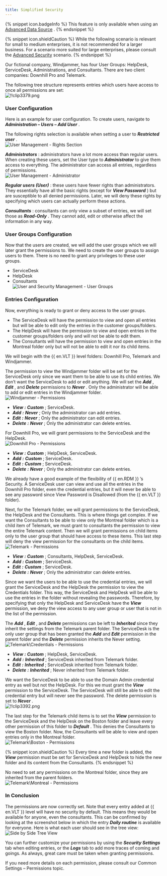 ```yaml
---
title: Simplified Security
---
```

{% snippet icon.badgeInfo %} 
This feature is only available when using an [Advanced Data Source](/rdm/windows/data-sources/data-sources-types/advanced-data-sources/) . 
{% endsnippet %}
 
{% snippet icon.shieldCaution %} 
While the following scenario is relevant for small to medium enterprises, it is not recommended for a larger business. For a scenario more suited for large enterprises, please consult the [Advanced Security](/rdm/windows/user-groups-based-access-control/scenarios/advanced-security/) scenario. 
{% endsnippet %}
 

Our fictional company, Windjammer, has four User Groups: HelpDesk, ServiceDesk, Administrations, and Consultants. There are two client companies: Downhill Pro and Telemark.  

The following tree structure represents entries which users have access to once all permissions are set:  
![!!clip3379.png](/img/en/rdm/windows/clip3379.png) 

### User Configuration 

Here is an example for user configuration. To create users, navigate to ***Administration – Users – Add User*** .  

The following rights selection is available when setting a user to ***Restricted user*** .  
![User Management - Rights Section](/img/en/rdm/windows/clip3380.png) 

***Administrators*** : administrators have a lot more access than regular users. When creating these users, set the User type to ***Administrator*** to give them access to everything. The administrator can access all entries, regardless of permissions.  
![User Management - Administrator](/img/en/rdm/windows/clip3381.png) 

***Regular users (User)*** : these users have fewer rights than administrators. They essentially have all the basic rights (except for ***View Password*** ) but are susceptible to all denied permissions. Later, we will deny these rights by specifying which users can actually perform these actions.  

***Consultants*** : consultants can only view a subset of entries, we will set those as ***Read-Only*** . They cannot add, edit or otherwise affect the information in any way.  

### User Groups Configuration 

Now that the users are created, we will add the user groups which we will later grant the permissions to. We need to create the user groups to assign users to them. There is no need to grant any privileges to these user groups. 
* ServiceDesk 
* HelpDesk 
* Consultants  
![User and Security Management - User Groups](/img/en/rdm/windows/clip3472.png) 

### Entries Configuration 

Now, everything is ready to grant or deny access to the user groups.  

* The ServiceDesk will have the permission to view and open all entries but will be able to edit only the entries in the customer groups/folders. 
* The HelpDesk will have the permission to view and open entries in the customer groups/folders only and will not be able to edit them. 
* The Consultants will have the permission to view and open entries in the Montreal folder only but will not be able to edit it nor its child items. 

We will begin with the {{ en.VLT }} level folders: Downhill Pro, Telemark and Windjammer.  

The permission to view the Windjammer folder will be set for the ServiceDesk only since we want them to be able to use its child entries. We don’t want the ServiceDesk to add or edit anything. We will set the ***Add*** , ***Edit*** , and ***Delete*** permissions to ***Never*** . Only the administrator will be able to add or edit entries in the Windjammer folder.  
![Windjammer - Permissions](/img/en/rdm/windows/clip3385.png) 

* ***View*** ***:*** ***Custom*** ; ServiceDesk. 
* ***Add*** ***:*** ***Never*** ; Only the administrator can add entries. 
* ***Edit*** ***:*** ***Never*** ; Only the administrator can edit entries. 
* ***Delete*** ***:*** ***Never*** ; Only the administrator can delete entries. 

For Downhill Pro, we will grant permissions to the ServiceDesk and the HelpDesk.  
![Downhill Pro - Permissions](/img/en/rdm/windows/clip3386.png) 

* ***View*** ***:*** ***Custom*** ; HelpDesk, ServiceDesk. 
* ***Add*** ***:*** ***Custom*** ; ServiceDesk. 
* ***Edit*** ***:*** ***Custom*** ; ServiceDesk. 
* ***Delete*** ***:*** ***Never*** ; Only the administrator can delete entries. 

We already have a good example of the flexibility of {{ en.RDM }} ’s Security. A ServiceDesk user can view and use all the entries in the Downhill Pro folder, even the credential entries, but it will never be able to see any password since View Password is Disallowed (from the {{ en.VLT }} folder).  

Next, for the Telemark folder, we will grant permissions to the ServiceDesk, the HelpDesk and the Consultants. This is where things get complex. If we want the Consultants to be able to view only the Montreal folder which is a child item of Telemark, we must grant to consultants the permission to view the entire Telemark content. Then we will grant permissions on child items only to the user group that should have access to these items. This last step will deny the view permission for the consultants on the child items.  
![Telemark - Permissions](/img/en/rdm/windows/clip3387.png) 

* ***View*** ***:*** ***Custom*** ; Consultants, HelpDesk, ServiceDesk. 
* ***Add*** ***:*** ***Custom*** ; ServiceDesk. 
* ***Edit*** ***:*** ***Custom*** ; ServiceDesk. 
* ***Delete*** ***:*** ***Never*** ; Only the administrator can delete entries. 

Since we want the users to be able to use the credential entries, we will grant the ServiceDesk and the HelpDesk the permission to view the Credentials folder. This way, the ServiceDesk and HelpDesk will be able to use the entries in the folder without revealing the passwords. Therefore, by specifying that only the HelpDesk and ServiceDesk have the ***View*** permission, we deny the view access to any user group or user that is not in the list of the permission.  

The ***Add*** , ***Edit*** , and ***Delete*** permissions can be left to ***&#32;*** ***Inherited*** since they inherit the settings from the Telemark parent folder. The ServiceDesk is the only user group that has been granted the ***Add*** and ***Edit*** permission in the parent folder and the ***Delete*** permission inherits the Never setting.  
![Telemark\Credentials - Permissions](/img/en/rdm/windows/clip3388.png) 

* ***View*** ***:*** ***Custom*** ; HelpDesk, ServiceDesk. 
* ***Add*** ***:*** ***Inherited*** ; ServiceDesk inherited from Telemark folder. 
* ***Edit*** ***:*** ***Inherited*** ; ServiceDesk inherited from Telemark folder. 
* ***Delete*** ***:*** ***Inherited*** ; Never inherited from Telemark folder. 

We want the ServiceDesk to be able to use the Domain Admin credential entry as well but not the HelpDesk. For this we must grant the ***View*** permission to the ServiceDesk. The ServiceDesk will still be able to edit the credential entry but will never see the password. The delete permission is set to ***Never*** .  
![!!clip3392.png](/img/en/rdm/windows/clip3392.png) 

The last step for the Telemark child items is to set the ***View*** permission to the ServiceDesk and the HelpDesk on the Boston folder and leave every other permission of this folder to ***Default*** . This denies the Consultants to view the Boston folder. Now, the Consultants will be able to view and open entries only in the Montreal folder.  
![Telemark\Boston - Permissions](/img/en/rdm/windows/clip3389.png) 

{% snippet icon.shieldCaution %} 
Every time a new folder is added, the ***View*** permission must be set for ServiceDesk and HelpDesk to hide the new folder and its content from the Consultants. 
{% endsnippet %}
 
No need to set any permissions on the Montreal folder, since they are inherited from the parent folders.  
![Telemark\Montreal - Permissions](/img/en/rdm/windows/clip3390.png) 

### In Conclusion 

The permissions are now correctly set. Note that every entry added at {{ en.VLT }} level will have no security by default. This means they would be available for anyone, even the consultants. This can be confirmed by looking at the screenshot below in which the entry ***Daily routine*** is available for everyone. Here is what each user should see in the tree view:  
![Side by Side Tree View](/img/en/rdm/windows/clip3391.png) 

You can further customize your permissions by using the ***Security Settings*** tab when editing entries, or the ***Logs*** &#32; tab to add more traces of coming and goings. As always, great care must be taken when granting permissions.  

If you need more details on each permission, please consult our Common Settings – Permissions topic. 

